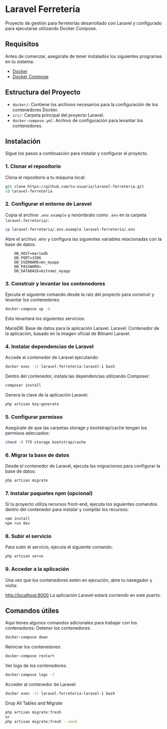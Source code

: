 # Laravel Ferretería

Proyecto de gestión para ferreterías desarrollado con Laravel y configurado para ejecutarse utilizando Docker Compose.

## Requisitos

Antes de comenzar, asegúrate de tener instalados los siguientes programas en tu sistema:

- [Docker](https://www.docker.com/)
- [Docker Compose](https://docs.docker.com/compose/)

## Estructura del Proyecto

- `docker/`: Contiene los archivos necesarios para la configuración de los contenedores Docker.
- `src/`: Carpeta principal del proyecto Laravel.
- `docker-compose.yml`: Archivo de configuración para levantar los contenedores.

## Instalación

Sigue los pasos a continuación para instalar y configurar el proyecto.

### 1. Clonar el repositorio

Clona el repositorio a tu máquina local:

```bash
git clone https://github.com/tu-usuario/laravel-ferreteria.git
cd laravel-ferreteria
```

### 2. Configurar el entorno de Laravel

Copia el archivo `.env.example` y renómbralo como `.env` en la carpeta `laravel-ferreteria/`:

```bash
cp laravel-ferreteria/.env.example laravel-ferreteria/.env
```

Abre el archivo .env y configura las siguientes variables relacionadas con la base de datos:

```env
    DB_HOST=mariadb
    DB_PORT=3306
    DB_USERNAME=bn_myapp
    DB_PASSWORD=
    DB_DATABASE=bitnami_myapp
```

### 3. Construir y levantar los contenedores

Ejecuta el siguiente comando desde la raíz del proyecto para construir y levantar los contenedores:

```bash
docker-compose up -d
```

Esto levantará los siguientes servicios:

MariaDB: Base de datos para la aplicación Laravel.
Laravel: Contenedor de la aplicación, basado en la imagen oficial de Bitnami Laravel.

### 4. Instalar dependencias de Laravel

Accede al contenedor de Laravel ejecutando:

```bash
docker exec -it laravel-ferreteria-laravel-1 bash
```

Dentro del contenedor, instala las dependencias utilizando Composer:

```bash
composer install
```

Genera la clave de la aplicación Laravel:

```bash
php artisan key:generate
```

### 5. Configurar permisos

Asegúrate de que las carpetas storage y bootstrap/cache tengan los permisos adecuados:

```bash
chmod -R 775 storage bootstrap/cache
```

### 6. Migrar la base de datos

Desde el contenedor de Laravel, ejecuta las migraciones para configurar la base de datos:

```bash
php artisan migrate
```

### 7. Instalar paquetes npm (opcional)

Si tu proyecto utiliza recursos front-end, ejecuta los siguientes comandos dentro del contenedor para instalar y compilar los recursos:

```bash
npm install
npm run dev
```

### 8. Subir el servicio

Para subir el servicio, ejecuta el siguiente comando:

```bash
php artisan serve
```

### 9. Acceder a la aplicación

Una vez que los contenedores estén en ejecución, abre tu navegador y visita:

<http://localhost:8000>
La aplicación Laravel estará corriendo en este puerto.

## Comandos útiles

Aquí tienes algunos comandos adicionales para trabajar con los contenedores:
Detener los contenedores:

```bash
docker-compose down
```

Reiniciar los contenedores:

```bash
docker-compose restart
```

Ver logs de los contenedores:

```bash
docker-compose logs -f
```

Acceder al contenedor de Laravel:

```bash
docker exec -it laravel-ferreteria-laravel-1 bash
```

Drop All Tables and Migrate

```bash
php artisan migrate:fresh
or
php artisan migrate:fresh --seed
```
